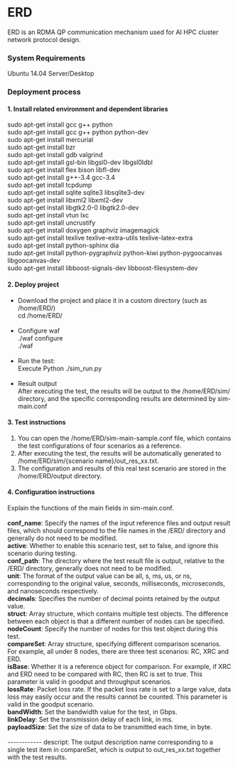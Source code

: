 # ERD
ERD is an RDMA QP communication mechanism used for AI HPC cluster network protocol design.

### System Requirements
Ubuntu 14.04 Server/Desktop

### Deployment process
#### 1. Install related environment and dependent libraries
sudo apt-get install gcc g++ python  <br>
sudo apt-get install gcc g++ python python-dev  <br>
sudo apt-get install mercurial  <br>
sudo apt-get install bzr  <br>
sudo apt-get install gdb valgrind  <br>
sudo apt-get install gsl-bin libgsl0-dev libgsl0ldbl  <br>
sudo apt-get install flex bison libfl-dev  <br>
sudo apt-get install g++-3.4 gcc-3.4  <br>
sudo apt-get install tcpdump  <br>
sudo apt-get install sqlite sqlite3 libsqlite3-dev  <br>
sudo apt-get install libxml2 libxml2-dev  <br>
sudo apt-get install libgtk2.0-0 libgtk2.0-dev  <br>
sudo apt-get install vtun lxc  <br>
sudo apt-get install uncrustify  <br>
sudo apt-get install doxygen graphviz imagemagick  <br>
sudo apt-get install texlive texlive-extra-utils texlive-latex-extra  <br>
sudo apt-get install python-sphinx dia  <br>
sudo apt-get install python-pygraphviz python-kiwi python-pygoocanvas libgoocanvas-dev  <br>
sudo apt-get install libboost-signals-dev libboost-filesystem-dev  <br>

#### 2. Deploy project
* Download the project and place it in a custom directory (such as /home/ERD/)  <br>
cd /home/ERD/  <br>
  <br>
* Configure waf  <br>
./waf configure  <br>
./waf  <br>
  <br>
* Run the test:  <br>
Execute Python ./sim_run.py  <br>
  <br>
* Result output  <br>
After executing the test, the results will be output to the /home/ERD/sim/ directory, and the specific corresponding results are determined by sim-main.conf  <br>

#### 3. Test instructions
1) You can open the /home/ERD/sim-main-sample.conf file, which contains the test configurations of four scenarios as a reference.  <br>
2) After executing the test, the results will be automatically generated to /home/ERD/sim/{scenario name}/out_res_xx.txt.  <br>
3) The configuration and results of this real test scenario are stored in the /home/ERD/output directory.  <br>

#### 4. Configuration instructions
Explain the functions of the main fields in sim-main.conf.  <br>
  <br>
**conf_name**: Specify the names of the input reference files and output result files, which should correspond to the file names in the /ERD/ directory and generally do not need to be modified.  <br>
**active**: Whether to enable this scenario test, set to false, and ignore this scenario during testing.  <br>
**conf_path**: The directory where the test result file is output, relative to the /ERD/ directory, generally does not need to be modified.  <br>
**unit**: The format of the output value can be all, s, ms, us, or ns, corresponding to the original value, seconds, milliseconds, microseconds, and nanoseconds respectively.  <br>
**decimals**: Specifies the number of decimal points retained by the output value.  <br>
**struct**: Array structure, which contains multiple test objects. The difference between each object is that a different number of nodes can be specified.  <br>
**nodeCount**: Specify the number of nodes for this test object during this test.  <br>
**compareSet**: Array structure, specifying different comparison scenarios. For example, all under 8 nodes, there are three test scenarios: RC, XRC and ERD.  <br>
**isBase**: Whether it is a reference object for comparison. For example, if XRC and ERD need to be compared with RC, then RC is set to true. This parameter is valid in goodput and throughput scenarios.  <br>
**lossRate**: Packet loss rate. If the packet loss rate is set to a large value, data loss may easily occur and the results cannot be counted. This parameter is valid in the goodput scenario.  <br>
**bandWidth**: Set the bandwidth value for the test, in Gbps.  <br>
**linkDelay**: Set the transmission delay of each link, in ms.  <br>
**payloadSize**: Set the size of data to be transmitted each time, in byte.  <br>
  <br> ------------
descript: The output description name corresponding to a single test item in compareSet, which is output to out_res_xx.txt together with the test results.  <br>
​
